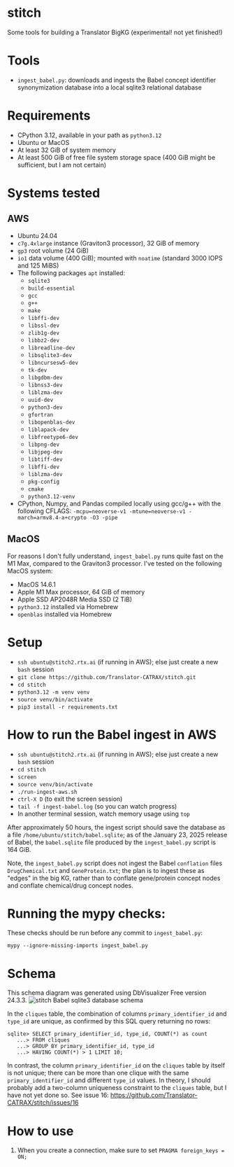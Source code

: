 # stitch
Some tools for building a Translator BigKG (experimental! not yet finished!) 

# Tools
- `ingest_babel.py`: downloads and ingests the Babel concept identifier synonymization database into a local sqlite3 relational database

# Requirements
- CPython 3.12, available in your path as `python3.12`
- Ubuntu or MacOS
- At least 32 GiB of system memory
- At least 500 GiB of free file system storage space (400 GiB might be sufficient, but I am not certain)

# Systems tested

## AWS 
- Ubuntu 24.04
- `c7g.4xlarge` instance (Graviton3 processor), 32 GiB of memory
- `gp3` root volume (24 GiB)
- `io1` data volume (400 GiB); mounted with `noatime` (standard 3000 IOPS and 125 MiBS)
- The following packages `apt` installed: 
  - `sqlite3`
  - `build-essential` 
  - `gcc` 
  - `g++` 
  - `make` 
  - `libffi-dev` 
  - `libssl-dev` 
  - `zlib1g-dev` 
  - `libbz2-dev` 
  - `libreadline-dev` 
  - `libsqlite3-dev` 
  - `libncursesw5-dev` 
  - `tk-dev` 
  - `libgdbm-dev` 
  - `libnss3-dev` 
  - `liblzma-dev`
  - `uuid-dev`
  - `python3-dev`
  - `gfortran` 
  - `libopenblas-dev` 
  - `liblapack-dev`
  - `libfreetype6-dev` 
  - `libpng-dev` 
  - `libjpeg-dev`
  - `libtiff-dev` 
  - `libffi-dev` 
  - `liblzma-dev`
  - `pkg-config` 
  - `cmake`
  - `python3.12-venv`
- CPython, Numpy, and Pandas compiled locally using gcc/g++ with the following CFLAGS:
```-mcpu=neoverse-v1 -mtune=neoverse-v1 -march=armv8.4-a+crypto -O3 -pipe```

## MacOS
For reasons I don't fully understand, `ingest_babel.py` runs quite fast on the M1 Max, compared to
the Graviton3 processor. I've tested on the following MacOS system:
- MacOS 14.6.1
- Apple M1 Max processor, 64 GiB of memory
- Apple SSD AP2048R Media SSD (2 TiB)
- `python3.12` installed via Homebrew
- `openblas` installed via Homebrew

# Setup
- `ssh ubuntu@stitch2.rtx.ai` (if running in AWS); else just create a new `bash` session
- `git clone https://github.com/Translator-CATRAX/stitch.git`
- `cd stitch`
- `python3.12 -m venv venv`
- `source venv/bin/activate`
- `pip3 install -r requirements.txt`

# How to run the Babel ingest in AWS
- `ssh ubuntu@stitch2.rtx.ai` (if running in AWS); else just create a new `bash` session
- `cd stitch`
- `screen`
- `source venv/bin/activate`
- `./run-ingest-aws.sh`
- `ctrl-X D` (to exit the screen session)
- `tail -f ingest-babel.log` (so you can watch progress)
- In another terminal session, watch memory usage using `top`

After approximately 50 hours, the ingest script should save the database as a file
`/home/ubuntu/stitch/babel.sqlite`; as of the January 23, 2025 release of Babel, the
`babel.sqlite` file produced by the `ingest_babel.py` script is 164 GiB.

Note, the `ingest_babel.py` script does not ingest the Babel `conflation` files
`DrugChemical.txt` and `GeneProtein.txt`; the plan is to ingest these as "edges"
in the big KG, rather than to conflate gene/protein concept nodes and conflate
chemical/drug concept nodes.

# Running the mypy checks:
These checks should be run before any commit to `ingest_babel.py`:
```
mypy --ignore-missing-imports ingest_babel.py
```

# Schema
This schema diagram was generated using DbVisualizer Free version 24.3.3.
![stitch Babel sqlite3 database schema](schema.png)

In the `cliques` table, the combination of columns `primary_identifier_id` and
`type_id` are unique, as confirmed by this SQL query returning no rows:
```
sqlite> SELECT primary_identifier_id, type_id, COUNT(*) as count
   ...> FROM cliques
   ...> GROUP BY primary_identifier_id, type_id
   ...> HAVING COUNT(*) > 1 LIMIT 10;
```
In contrast, the column `primary_identifier_id` on the `cliques` table by itself
is not unique; there can be more than one clique with the same
`primary_identifier_id` and different `type_id` values.  In theory, I should
probably add a two-column uniqueness constraint to the `cliques` table, but I
have not yet done so.  See issue 16:
https://github.com/Translator-CATRAX/stitch/issues/16

# How to use

1. When you create a connection, make sure to set `PRAGMA foreign_keys = ON;`

